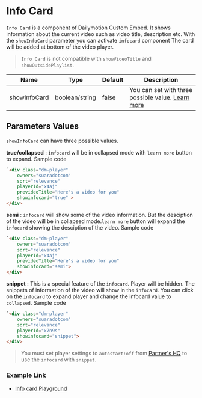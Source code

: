# Info Card

`Info Card` is a component of Dailymotion Custom Embed. It shows information about the current video such as video title, description etc. With the `showInfoCard` parameter you can activate `infocard` component The card will be added at bottom of the video player.
> `Info Card` is not compatible with `showVideoTitle` and `showOutsidePlaylist`. 

| Name | Type | Default | Description |
| --- | --- | --- | --- |
| showInfoCard | boolean/string | false | You can set with three possible value. [Learn more](#parameters-values) |

## Parameters Values

`showInfoCard` can have three possible values.

**true/collapsed** : `infocard` will be in collapsed mode with `learn more` button to expand. Sample code
```html
`<div class="dm-player" 
    owners="suaradotcom"
    sort="relevance" 
    playerId="x4aj" 
    prevideoTitle="Here's a video for you"
    showinfocard="true" >
</div>
```

**semi** : `infocard` will show some of the video information. But the desciption of the video will be in collapsed mode.`learn more` button will expand the `infocard` showing the desciption of the video. Sample code
```html
`<div class="dm-player"
    owners="suaradotcom"
    sort="relevance"
    playerId="x4aj"
    prevideoTitle="Here's a video for you"
    showinfocard="semi">
</div>
```

**snippet** : This is a special feature of the `infocard`. Player will be hidden. The snippets of information of the video will show in the `infocard`. You can click on the `infocard` to expand player and change the infocard value to `collapsed`. Sample code
```html
`<div class="dm-player"
    owners="suaradotcom"
    sort="relevance"
    playerId="x7n9s"
    showinfocard="snippet">
</div>
```
> You must set player settings to `autostart:off` from [Partner's HQ](https://www.dailymotion.com/partner/embed/players) to use the `infocard` with `snippet`.

### Example Link
- [Info card Playground](https://dailymotion-pro-services.github.io/custom-embed-v2/examples/info_card/)

